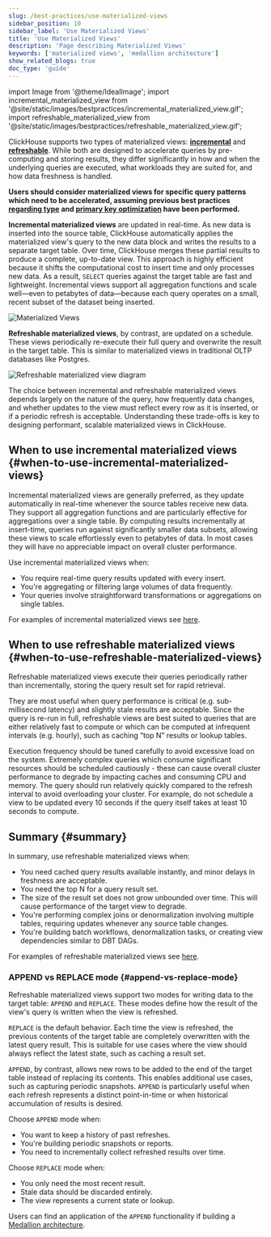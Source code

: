 ```yaml
---
slug: /best-practices/use-materialized-views
sidebar_position: 10
sidebar_label: 'Use Materialized Views'
title: 'Use Materialized Views'
description: 'Page describing Materialized Views'
keywords: ['materialized views', 'medallion architecture']
show_related_blogs: true
doc_type: 'guide'
---
```


import Image from '@theme/IdealImage';
import incremental_materialized_view from '@site/static/images/bestpractices/incremental_materialized_view.gif';
import refreshable_materialized_view from '@site/static/images/bestpractices/refreshable_materialized_view.gif';

ClickHouse supports two types of materialized views: [**incremental**](/materialized-view/incremental-materialized-view) and [**refreshable**](/materialized-view/refreshable-materialized-view). While both are designed to accelerate queries by pre-computing and storing results, they differ significantly in how and when the underlying queries are executed, what workloads they are suited for, and how data freshness is handled.

**Users should consider materialized views for specific query patterns which need to be accelerated, assuming previous best practices [regarding type](/best-practices/select-data-types) and [primary key optimization](/best-practices/choosing-a-primary-key) have been performed.**

**Incremental materialized views** are updated in real-time. As new data is inserted into the source table, ClickHouse automatically applies the materialized view's query to the new data block and writes the results to a separate target table. Over time, ClickHouse merges these partial results to produce a complete, up-to-date view. This approach is highly efficient because it shifts the computational cost to insert time and only processes new data. As a result, `SELECT` queries against the target table are fast and lightweight. Incremental views support all aggregation functions and scale well—even to petabytes of data—because each query operates on a small, recent subset of the dataset being inserted.

<Image img={incremental_materialized_view} size="lg" alt="Materialized Views" />

**Refreshable materialized views**, by contrast, are updated on a schedule. These views periodically re-execute their full query and overwrite the result in the target table. This is similar to materialized views in traditional OLTP databases like Postgres.

<Image img={refreshable_materialized_view} size="lg" alt="Refreshable materialized view diagram"/>

The choice between incremental and refreshable materialized views depends largely on the nature of the query, how frequently data changes, and whether updates to the view must reflect every row as it is inserted, or if a periodic refresh is acceptable. Understanding these trade-offs is key to designing performant, scalable materialized views in ClickHouse.

## When to use incremental materialized views {#when-to-use-incremental-materialized-views}

Incremental materialized views are generally preferred, as they update automatically in real-time whenever the source tables receive new data. They support all aggregation functions and are particularly effective for aggregations over a single table. By computing results incrementally at insert-time, queries run against significantly smaller data subsets, allowing these views to scale effortlessly even to petabytes of data. In most cases they will have no appreciable impact on overall cluster performance.

Use incremental materialized views when:

- You require real-time query results updated with every insert.
- You're aggregating or filtering large volumes of data frequently.
- Your queries involve straightforward transformations or aggregations on single tables.

For examples of incremental materialized views see [here](/materialized-view/incremental-materialized-view).

## When to use refreshable materialized views {#when-to-use-refreshable-materialized-views}

Refreshable materialized views execute their queries periodically rather than incrementally, storing the query result set for rapid retrieval. 

They are most useful when query performance is critical (e.g. sub-millisecond latency) and slightly stale results are acceptable. Since the query is re-run in full, refreshable views are best suited to queries that are either relatively fast to compute or which can be computed at infrequent intervals (e.g. hourly), such as caching “top N” results or lookup tables. 

Execution frequency should be tuned carefully to avoid excessive load on the system. Extremely complex queries which consume significant resources should be scheduled cautiously - these can cause overall cluster performance to degrade by impacting caches and consuming CPU and memory. The query should run relatively quickly compared to the refresh interval to avoid overloading your cluster. For example, do not schedule a view to be updated every 10 seconds if the query itself takes at least 10 seconds to compute. 

## Summary {#summary}

In summary, use refreshable materialized views when:

- You need cached query results available instantly, and minor delays in freshness are acceptable.
- You need the top N for a query result set.
- The size of the result set does not grow unbounded over time. This will cause performance of the target view to degrade.
- You're performing complex joins or denormalization involving multiple tables, requiring updates whenever any source table changes.
- You're building batch workflows, denormalization tasks, or creating view dependencies similar to DBT DAGs.

For examples of refreshable materialized views see [here](/materialized-view/refreshable-materialized-view).

### APPEND vs REPLACE mode {#append-vs-replace-mode}

Refreshable materialized views support two modes for writing data to the target table: `APPEND` and `REPLACE`. These modes define how the result of the view's query is written when the view is refreshed.

`REPLACE` is the default behavior. Each time the view is refreshed, the previous contents of the target table are completely overwritten with the latest query result. This is suitable for use cases where the view should always reflect the latest state, such as caching a result set.

`APPEND`, by contrast, allows new rows to be added to the end of the target table instead of replacing its contents. This enables additional use cases, such as capturing periodic snapshots. `APPEND` is particularly useful when each refresh represents a distinct point-in-time or when historical accumulation of results is desired.

Choose `APPEND` mode when:

- You want to keep a history of past refreshes.
- You're building periodic snapshots or reports.
- You need to incrementally collect refreshed results over time.

Choose `REPLACE` mode when:

- You only need the most recent result.
- Stale data should be discarded entirely.
- The view represents a current state or lookup.

Users can find an application of the `APPEND` functionality if building a [Medallion architecture](https://clickhouse.com/blog/building-a-medallion-architecture-for-bluesky-json-data-with-clickhouse).
